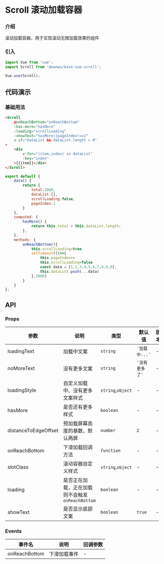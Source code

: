 # Scroll 滚动加载容器

### 介绍

滚动加载容器，用于实现滚动无限加载效果的组件


### 引入

``` javascript
import Vue from 'vue';
import Scroll from '@wanwu/base-vue-scroll';

Vue.use(Scroll);
```
## 代码演示

### 基础用法

```html
<Scroll
    @onReachBottom="onReachBottom"
    :has-more="hasMore"
    :loading="scrollLoading"
    :showText="hasMore||pageIndex!==1"
    v-if="dataList && dataList.length > 0"
>
    <div
        v-for="(item,index) in dataList"
        :key="index"
    >{{item}}</div>
</Scroll>
```
```javascript
export default {
    data() {
        return {
            total:2000,
            dataList:[],
            scrollLoading:false,
            pageIndex:1
        }
    },
    computed: {
        hasMore() {
            return this.total > this.dataList.length;
        },
    },
    methods: {
        onReachBottom(){
            this.scrollLoading=true
            setTimeout(()=>{
                this.pageIndex++
                this.scrollLoading=false
                const data = [1,2,3,4,5,6,7,8,9,0];
                this.dataList.push(...data)
            },3000)
        }
    }
};
```


## API

### Props

| 参数 | 说明 | 类型 | 默认值 | 版本 |
|------|------|------|------|------|
| loadingText | 加载中文案 | `string` | `'加载中...'` | - |
| noMoreText | 没有更多文案 | `string` | `'没有更多了'` | - |
| loadingStyle | 自定义加载中、没有更多文案样式 | `string`,`object` | - | - |
| hasMore | 是否还有更多样式 | `boolean` | - | - |
| distanceToEdgeOffset | 预加载屏幕高度的基数，默认两屏 | `number` | `2` | - |
| onReachBottom | 下滑加载回调方法 | `function` | - | - |
| slotClass | 滚动容器自定义样式 | `string`,`object` | - | - |
| loading | 是否正在加载，正在加载则不会触发`onReachBottom` | `boolean` | - | - |
| showText | 是否显示底部文案 | `boolean` | `true` | - |
### Events

| 事件名 | 说明 | 回调参数 |
|------|------|------|
| onReachBottom | 下滑加载事件 | - |
